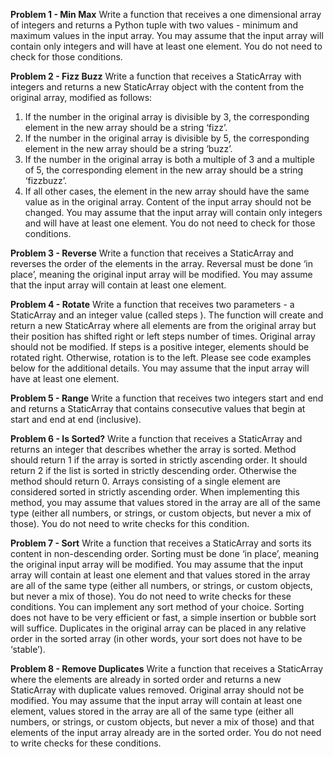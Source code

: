 **Problem 1 - Min Max**
Write a function that receives a one dimensional array of integers and returns a Python
tuple with two values - minimum and maximum values in the input array. You may assume
that the input array will contain only integers and will have at least one element. You do not
need to check for those conditions.

**Problem 2 - Fizz Buzz**
Write a function that receives a StaticArray with integers and returns a new StaticArray
object with the content from the original array, modified as follows:
1) If the number in the original array is divisible by 3, the corresponding element in the
new array should be a string ‘fizz’.
2) If the number in the original array is divisible by 5, the corresponding element in the
new array should be a string ‘buzz’.
3) If the number in the original array is both a multiple of 3 and a multiple of 5, the
corresponding element in the new array should be a string ‘fizzbuzz’.
4) If all other cases, the element in the new array should have the same value as in the
original array.
Content of the input array should not be changed. You may assume that the input array will
contain only integers and will have at least one element. You do not need to check for those
conditions.

**Problem 3 - Reverse**
Write a function that receives a StaticArray and reverses the order of the elements in the
array. Reversal must be done ‘in place’, meaning the original input array will be modified.
You may assume that the input array will contain at least one element.

**Problem 4 - Rotate**
Write a function that receives two parameters - a StaticArray and an integer value (called
steps ). The function will create and return a new StaticArray where all elements are from
the original array but their position has shifted right or left steps number of times. Original
array should not be modified.
If steps is a positive integer, elements should be rotated right. Otherwise, rotation is to the
left. Please see code examples below for the additional details. You may assume that the
input array will have at least one element.

**Problem 5 - Range**
Write a function that receives two integers start and end and returns a StaticArray that
contains consecutive values that begin at start and end at end (inclusive).

**Problem 6 - Is Sorted?**
Write a function that receives a StaticArray and returns an integer that describes whether
the array is sorted. Method should return 1 if the array is sorted in strictly ascending order.
It should return 2 if the list is sorted in strictly descending order. Otherwise the method
should return 0. Arrays consisting of a single element are considered sorted in strictly
ascending order.
When implementing this method, you may assume that values stored in the array are all of
the same type (either all numbers, or strings, or custom objects, but never a mix of those).
You do not need to write checks for this condition.

**Problem 7 - Sort**
Write a function that receives a StaticArray and sorts its content in non-descending order.
Sorting must be done ‘in place’, meaning the original input array will be modified.
You may assume that the input array will contain at least one element and that values
stored in the array are all of the same type (either all numbers, or strings, or custom
objects, but never a mix of those). You do not need to write checks for these conditions.
You can implement any sort method of your choice. Sorting does not have to be very
efficient or fast, a simple insertion or bubble sort will suffice. Duplicates in the original array
can be placed in any relative order in the sorted array (in other words, your sort does not
have to be ‘stable’).

**Problem 8 - Remove Duplicates**
Write a function that receives a StaticArray where the elements are already in sorted order
and returns a new StaticArray with duplicate values removed. Original array should not be
modified.
You may assume that the input array will contain at least one element, values stored in the
array are all of the same type (either all numbers, or strings, or custom objects, but never a
mix of those) and that elements of the input array already are in the sorted order. You do
not need to write checks for these conditions.
